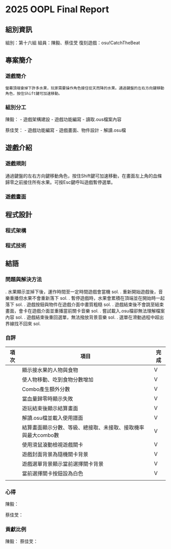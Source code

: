 # 2025 OOPL Final Report

## 組別資訊

組別：第十六組
組員：陳毅、蔡佳芠
復刻遊戲：osu!CatchTheBeat

## 專案簡介

### 遊戲簡介
    螢幕頂端會掉下許多水果，玩家需要操作角色接住從天而降的水果。通過鍵盤的左右方向鍵移動角色，按住Shift鍵可加速移動。
### 組別分工
陳毅：
    - 遊戲架構建設
    - 遊戲功能編寫
    - 讀取.ous檔案內容

蔡佳芠：
    - 遊戲功能編寫
    - 遊戲畫面、物件設計
    - 解讀.osu檔

## 遊戲介紹

### 遊戲規則
通過鍵盤的左右方向鍵移動角色，按住Shift鍵可加速移動，在畫面左上角的血條歸零之前接住所有水果。可按Esc鍵呼叫遊戲暫停選單。

### 遊戲畫面

## 程式設計

### 程式架構

### 程式技術

## 結語

### 問題與解決方法
. 水果顯示並掉下後，運作時間至一定時間遊戲會當機
sol. 
. 重新開始遊戲後，音樂重播但水果不會重新落下
sol. 
. 暫停遊戲時，水果會累積在頂端並在開始時一起落下
sol. 
. 遊戲按鈕與物件在遊戲介面中畫質粗糙
sol. 
. 遊戲結束後不會跳至結束畫面，會卡在遊戲介面並重播當前關卡音樂
sol. 
. 嘗試載入.osu檔卻無法理解檔案內容
sol. 
. 遊戲結束後重回選單，無法撥放背景音樂
sol. 
. 選單在滑動過程中超出界線找不回來
sol. 


### 自評

| 項次 | 項目                   | 完成 |
|------|------------------------|-------|
|     | 顯示接水果的人物與食物 |  V  |
|     | 使人物移動、吃到食物分數增加 |  V  |
|     | Combo產生額外分數  |  V  |
|     | 當血量歸零時顯示失敗  |  V  |
|     | 遊玩結束後顯示結算畫面   |  V  |
|     | 解讀.osu檔並載入使用譜面  |  V  |
|     | 結算畫面顯示分數、等級、總接取、未接取、接取機率與最大combo數   |  V  |
|     | 使用滑鼠滾動檢視遊戲關卡  |  V  |
|     | 遊戲封面背景為隨機關卡背景   |  V  |
|     | 遊戲選單背景顯示當前選擇關卡背景   |  V  |
|     | 當前選擇關卡按鈕設為白色   |  V  |
|     |    |    |

### 心得
陳毅：

蔡佳芠：

### 貢獻比例
陳毅：
蔡佳芠：